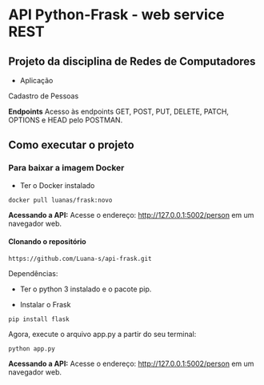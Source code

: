 # API Python-Frask - web service REST

## **Projeto da disciplina de Redes de Computadores** ##

* Aplicação

Cadastro de Pessoas


**Endpoints**
Acesso às endpoints GET, POST, PUT, DELETE, PATCH, OPTIONS e HEAD pelo POSTMAN.

## Como executar o projeto

### Para baixar a imagem Docker

* Ter o Docker instalado

```
docker pull luanas/frask:novo

```

**Acessando a API:**
Acesse o endereço:   http://127.0.0.1:5002/person em um navegador web.



#### Clonando o repositório

```
https://github.com/Luana-s/api-frask.git

```

Dependências:


* Ter o python 3 instalado e o pacote pip.


* Instalar o Frask

```
pip install flask
```

Agora, execute o arquivo app.py a partir do seu terminal:

```
python app.py

```
**Acessando a API:**
Acesse o endereço:  http://127.0.0.1:5002/person em um navegador web.





